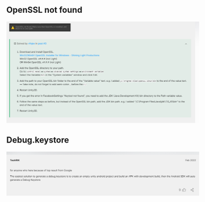 ## OpenSSL not found
![keystore](/images/base_issues_facebook_2.png)

## Debug.keystore
![keystore](/images/base_issues_facebook_1.png)